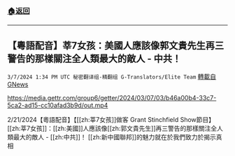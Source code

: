 ###  [:house:返回](README.md)
---


## 【粵語配音】莘7女孩：美國人應該像郭文貴先生再三警告的那樣關注全人類最大的敵人 - 中共！
`3/7/2024 1:34 PM UTC 秘密翻译组-精翻组 G-Translators/Elite Team` [轉載自GNews](https://gnews.org/articles/2374167)

https://media.gettr.com/group6/getter/2024/03/07/03/b46a00b4-33c7-5ca2-ad15-cc10afad3b9d/out.mp4

2/21/2024【粵語配音】【[[zh:莘7女孩]]做客 Grant Stinchfield Show節目】[[zh:莘7女孩]]：[[zh:美國]]人應該像[[zh:郭文貴先生]]再三警告的那樣關注全人類最大的敵人 - [[zh:中共]]！ [[zh:新中國聯邦]]的魅力就在於我們致力於揭示真相



